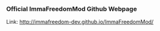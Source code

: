 ### Official ImmaFreedomMod Github Webpage ###

Link: http://immafreedom-dev.github.io/ImmaFreedomMod/
